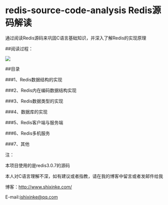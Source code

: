 # redis-source-code-analysis Redis源码解读

通过阅读Redis源码来巩固C语言基础知识，并深入了解Redis的实现原理

##阅读过程：

![](http://www.shixinke.com/zb_users/upload/2016/08/201608101470822273144739.png)

##目录

###1、Redis数据结构的实现

###2、Redis内在编码数据结构实现

###3、Redis数据类型的实现

###4、数据库的实现

###5、Redis客户端与服务端

###6、Redis多机服务

###7、其他

注：

本项目使用的是redis3.0.7的源码

本人对C语言理解不深，如有建议或者指教，请在我的博客中留言或者发邮件给我

博客：http://www.shixinke.com/

E-mail:ishixinke@qq.com


